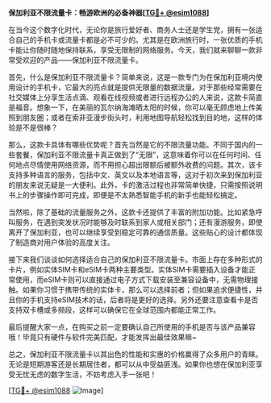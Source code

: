 **保加利亚不限流量卡：畅游欧洲的必备神器[[TG💪+ @esim1088](https://t.me/s/esim1088)]**

在当今这个数字化时代，无论你是旅行爱好者、商务人士还是学生党，拥有一张适合自己的手机卡或流量卡都是必不可少的。尤其是在欧洲旅行时，一张优质的手机卡能让你随时随地保持联系，享受无限制的网络服务。今天，我们就来聊聊一款非常受欢迎的产品——保加利亚不限流量卡。

首先，什么是保加利亚不限流量卡？简单来说，这是一款专门为在保加利亚境内使用设计的手机卡，它最大的亮点就是提供无限量的数据流量。对于那些经常需要在社交媒体上分享生活点滴、观看在线视频或者进行远程办公的人来说，这款卡简直是福音。想象一下，在美丽的瓦尔纳海滩晒太阳的时候，你可以毫无顾虑地上传美照到朋友圈；或者在索非亚漫步街头时，利用地图导航轻松找到目的地，这样的体验是不是很棒？

那么，这款卡具体有哪些优势呢？首先当然是它的不限流量功能。不同于国内的一些套餐，保加利亚不限流量卡真正做到了“无限”，这意味着你可以在任何时间、任何地点尽情使用网络资源，而不用担心超出限额后被额外收费的问题。其次，该卡支持多种语言的服务，包括中文、英文以及本地语言等，这对于初次来到保加利亚的朋友来说无疑是一大便利。此外，卡的激活过程也非常简单快捷，只需按照说明书上的步骤操作即可完成，即便是不太熟悉智能手机的新手也能轻松搞定。

当然啦，除了基础的流量服务之外，这款卡还提供了丰富的附加功能。比如紧急呼叫服务，在遇到突发状况时能够及时联系到家人或相关部门；还有漫游服务，即使离开了保加利亚，也可以继续享受到稳定可靠的通信质量。这些贴心的设计都体现了制造商对用户体验的高度关注。

接下来我们谈谈如何选择适合自己的保加利亚不限流量卡。市面上存在多种形式的卡片，例如实体SIM卡和eSIM卡两种主要类型。实体SIM卡需要插入设备才能正常使用，而eSIM卡则可以直接通过电子方式下载安装至兼容设备中，无需物理接触。如果你习惯于携带传统的实体卡，那么可以选择前者；但如果追求便捷性，并且你的手机支持eSIM技术的话，后者将是更好的选择。另外还要注意查看卡是否支持双卡槽或多频段，这样可以确保它在全球范围内都能正常工作。

最后提醒大家一点，在购买之前一定要确认自己所使用的手机是否与该产品兼容哦！毕竟只有硬件与软件完美匹配，才能发挥出最佳效果嘛~

总之，保加利亚不限流量卡以其出色的性能和实惠的价格赢得了众多用户的青睐。无论是短期游客还是长期居住者，都可以从中受益匪浅。如果你也想在保加利亚享受无忧无虑的数字生活，不妨考虑入手一张吧！

[[TG💪+ @esim1088](https://t.me/s/esim1088) ![Image](https://i.postimg.cc/4NQfJmqS/Snipaste-2025-05-13-00-14-12.png)]